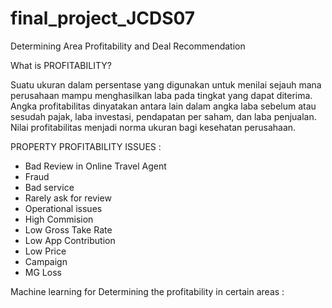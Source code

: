 # final_project_JCDS07

Determining Area Profitability and Deal Recommendation

What is PROFITABILITY?

Suatu ukuran dalam persentase yang digunakan untuk menilai sejauh mana perusahaan mampu menghasilkan laba pada tingkat yang dapat diterima. Angka profitabilitas dinyatakan antara lain dalam angka laba sebelum atau sesudah pajak, laba investasi, pendapatan per saham, dan laba penjualan. Nilai profitabilitas menjadi norma ukuran bagi kesehatan perusahaan.

PROPERTY PROFITABILITY ISSUES :
- Bad Review in Online Travel Agent
- Fraud
- Bad service
- Rarely ask for review
- Operational issues
- High Commision
- Low Gross Take Rate
- Low App Contribution
- Low Price
- Campaign
- MG Loss

Machine learning for Determining the profitability  in certain areas :





